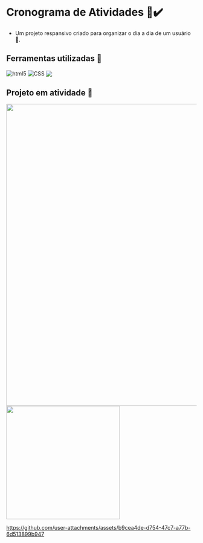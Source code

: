 
# Cronograma de Atividades 📆✔️
- Um projeto respansivo criado para organizar o dia a dia de um usuário 👥.
## Ferramentas utilizadas 🔨
<main>
  <img align="center" alt="html5" src="https://img.shields.io/badge/HTML-e61700?style=for-the-badge&logo=html5&logoColor=white">
  <img align="center" alt="CSS" src="https://img.shields.io/badge/CSS3-1572B6?style=for-the-badge&logo=css3&logoColor=white"/>
  <img align="center" altr="JS" src="https://img.shields.io/badge/Javascript-F0DB4F?style=for-the-badge&labelColor=black&logo=javascript&logoColor=F0DB4F"/>

## Projeto em atividade 🏁



<div align="flex">
  <img width="800px" src="https://github.com/user-attachments/assets/221ad317-e083-4807-aebc-759a7d80bc2b"/>
  <img width="300px" src="https://github.com/user-attachments/assets/d1802b66-9936-485a-ba0a-d71d857448f8"/>


https://github.com/user-attachments/assets/b9cea4de-d754-47c7-a77b-6d513899b947

</div>


</main>

